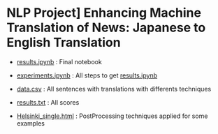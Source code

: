 # NLP Project] Enhancing Machine Translation of News: Japanese to English Translation

- [results.ipynb](results.ipynb) : Final notebook

- [experiments.ipynb](experiments.ipynb) : All steps to get [results.ipynb](results.ipynb)

- [data.csv](data.csv) : All sentences with translations with differents techniques

- [results.txt](results.txt) : All scores

- [Helsinki_single.html](Helsinki_single.html) : PostProcessing techniques applied for some examples
